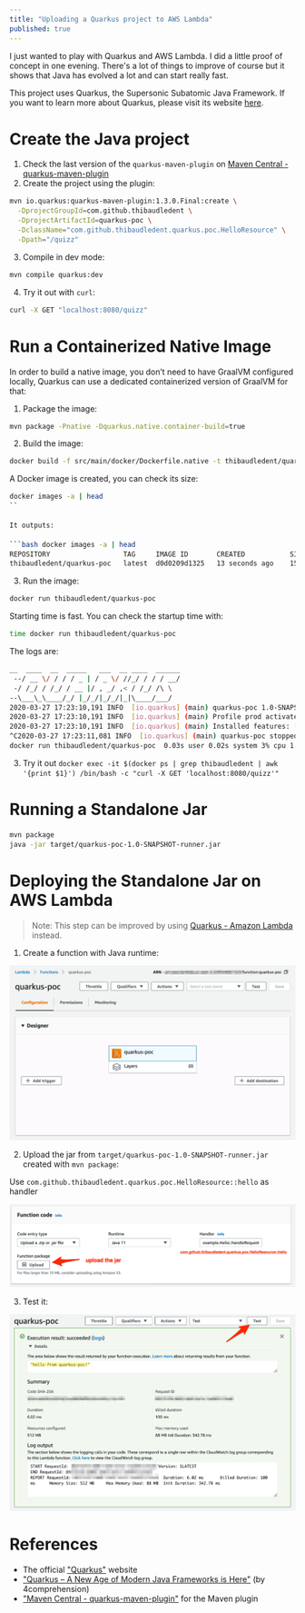 ```yaml
---
title: "Uploading a Quarkus project to AWS Lambda"
published: true
---
```


I just wanted to play with Quarkus and AWS Lambda. I did a little proof of concept in one evening. There's a lot of things to improve of course but it shows that Java has evolved a lot and can start really fast. 

This project uses Quarkus, the Supersonic Subatomic Java Framework. If you want to learn more about Quarkus, please visit its website [here](https://quarkus.io/).

# Create the Java project

1. Check the last version of the `quarkus-maven-plugin` on [Maven Central - quarkus-maven-plugin](https://search.maven.org/artifact/io.quarkus/quarkus-maven-plugin)
2. Create the project using the plugin:

```bash
mvn io.quarkus:quarkus-maven-plugin:1.3.0.Final:create \
  -DprojectGroupId=com.github.thibaudledent \
  -DprojectArtifactId=quarkus-poc \
  -DclassName="com.github.thibaudledent.quarkus.poc.HelloResource" \
  -Dpath="/quizz"
```

3. Compile in dev mode:

```bash
mvn compile quarkus:dev
```

4. Try it out with `curl`:

```bash
curl -X GET "localhost:8080/quizz"
```

# Run a Containerized Native Image

In order to build a  native image, you don’t need to have GraalVM configured locally, Quarkus can use a dedicated containerized version of GraalVM for that:

1. Package the image:

```bash
mvn package -Pnative -Dquarkus.native.container-build=true
```

2. Build the image:

```bash
docker build -f src/main/docker/Dockerfile.native -t thibaudledent/quarkus-poc .
````

A Docker image is created, you can check its size:

```bash
docker images -a | head
``

It outputs:

```bash docker images -a | head
REPOSITORY                  TAG     IMAGE ID       CREATED           SIZE
thibaudledent/quarkus-poc   latest  d0d0209d1325   13 seconds ago    155MB
```

3. Run the image:

```bash
docker run thibaudledent/quarkus-poc
```

Starting time is fast. You can check the startup time with:

```bash
time docker run thibaudledent/quarkus-poc
```

The logs are:

```bash
__  ____  __  _____   ___  __ ____  ______
 --/ __ \/ / / / _ | / _ \/ //_/ / / / __/
 -/ /_/ / /_/ / __ |/ , _/ ,< / /_/ /\ \
--\___\_\____/_/ |_/_/|_/_/|_|\____/___/
2020-03-27 17:23:10,191 INFO  [io.quarkus] (main) quarkus-poc 1.0-SNAPSHOT (powered by Quarkus 1.3.0.Final) started in 0.027s. Listening on: http://0.0.0.0:8080
2020-03-27 17:23:10,191 INFO  [io.quarkus] (main) Profile prod activated.
2020-03-27 17:23:10,191 INFO  [io.quarkus] (main) Installed features: [cdi, resteasy]
^C2020-03-27 17:23:11,081 INFO  [io.quarkus] (main) quarkus-poc stopped in 0.005s
docker run thibaudledent/quarkus-poc  0.03s user 0.02s system 3% cpu 1.669 total
```

3. Try it out `docker exec -it $(docker ps | grep thibaudledent | awk '{print $1}') /bin/bash -c "curl -X GET 'localhost:8080/quizz'"`

# Running a Standalone Jar

```bash
mvn package
java -jar target/quarkus-poc-1.0-SNAPSHOT-runner.jar
```
# Deploying the Standalone Jar on AWS Lambda

> Note: This step can be improved by using [Quarkus - Amazon Lambda](https://quarkus.io/guides/amazon-lambda) instead.

1. Create a function with Java runtime:

![screenshot_1.png](https://github.com/thibaudledent/quarkus-poc/raw/master/screenshot_1.png)

2. Upload the jar from `target/quarkus-poc-1.0-SNAPSHOT-runner.jar` created with `mvn package`:

Use `com.github.thibaudledent.quarkus.poc.HelloResource::hello` as handler

![screenshot_2.png](https://github.com/thibaudledent/quarkus-poc/raw/master/screenshot_2.png)

3. Test it:

![screenshot_3.png](https://github.com/thibaudledent/quarkus-poc/raw/master/screenshot_3.png)

# References

* The official ["Quarkus"](https://quarkus.io/) website
* ["Quarkus – A New Age of Modern Java Frameworks is Here"](https://4comprehension.com/quarkus-a-new-age-of-modern-java-frameworks-is-here/) (by 4comprehension)
* ["Maven Central - quarkus-maven-plugin"](https://search.maven.org/artifact/io.quarkus/quarkus-maven-plugin) for the Maven plugin

